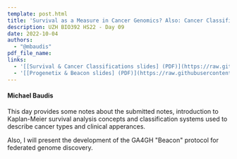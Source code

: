 ```yaml
---
template: post.html
title: 'Survival as a Measure in Cancer Genomics? Also: Cancer Classifications'
description: UZH BIO392 HS22 - Day 09
date: 2022-10-04
authors:
  - "@mbaudis"
pdf_file_name: 
links: 
  - '[[Survival & Cancer Classifications slides] (PDF)](https://raw.githubusercontent.com/compbiozurich/UZH-BIO392/master/course-material/2022/2022-10-04___Michael-Baudis__Survival-and-Cancer-Classifications___BIO392-HS22.pdf)'
  - '[[Progenetix & Beacon slides] (PDF)](https://raw.githubusercontent.com/compbiozurich/UZH-BIO392/master/course-material/2022/2022-10-04___Michael-Baudis__Progenetix-and-BeaconPlus__BIO392-HS22.pdf)'
---
```


#### Michael Baudis

This day provides some notes about the submitted notes, introduction to Kaplan-Meier
survival analysis concepts and classification systems used to describe cancer
types and clinical apperances.<!--more-->

Also, I will present the development of the GA4GH "Beacon" protocol for federated
genome discovery.
